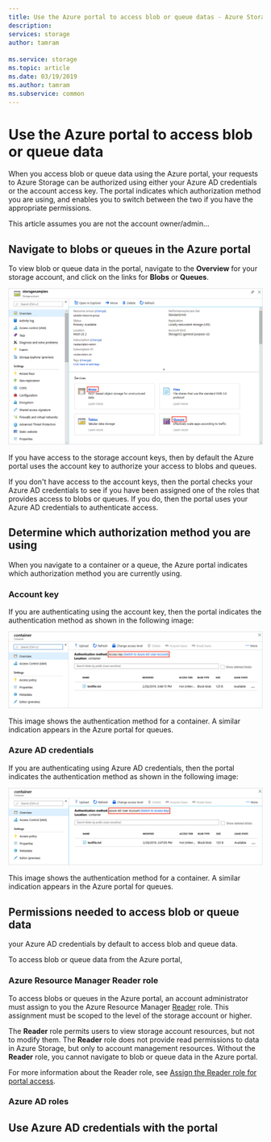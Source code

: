 ```yaml
---
title: Use the Azure portal to access blob or queue datas - Azure Storage
description: 
services: storage
author: tamram

ms.service: storage
ms.topic: article
ms.date: 03/19/2019
ms.author: tamram
ms.subservice: common
---
```


# Use the Azure portal to access blob or queue data

When you access blob or queue data using the Azure portal, your requests to Azure Storage can be authorized using either your Azure AD credentials or the account access key. The portal indicates which authorization method you are using, and enables you to switch between the two if you have the appropriate permissions.  

This article assumes you are not the account owner/admin...

## Navigate to blobs or queues in the Azure portal

To view blob or queue data in the portal, navigate to the **Overview** for your storage account, and click on the links for **Blobs** or **Queues**. 

![Navigate to blob or queue data in the Azure portal](media/storage-access-blobs-queues-portal/blob-queue-access.png)

If you have access to the storage account keys, then by default the Azure portal uses the account key to authorize your access to blobs and queues. 

If you don't have access to the account keys, then the portal checks your Azure AD credentials to see if you have been assigned one of the roles that provides access to blobs or queues. If you do, then the portal uses your Azure AD credentials to authenticate access.

## Determine which authorization method you are using

When you navigate to a container or a queue, the Azure portal indicates which authorization method you are currently using. 

### Account key

If you are authenticating using the account key, then the portal indicates the authentication method as shown in the following image:

![Currently accessing container data with the account key](media/storage-access-blobs-queues-portal/auth-method-access-key.png)

This image shows the authentication method for a container. A similar indication appears in the Azure portal for queues.

### Azure AD credentials

If you are authenticating using Azure AD credentials, then the portal indicates the authentication method as shown in the following image:

![Currently accessing container data with Azure AD credentials](media/storage-access-blobs-queues-portal/auth-method-azure-ad.png)

This image shows the authentication method for a container. A similar indication appears in the Azure portal for queues.

## Permissions needed to access blob or queue data



 your Azure AD credentials by default to access blob and queue data.



To access blob or queue data from the Azure portal, 

### Azure Resource Manager Reader role

To access blobs or queues in the Azure portal, an account administrator must assign to you the Azure Resource Manager [Reader](../../role-based-access-control/built-in-roles.md#reader) role. This assignment must be scoped to the level of the storage account or higher. 

The **Reader** role permits users to view storage account resources, but not to modify them. The **Reader** role does not provide read permissions to data in Azure Storage, but only to account management resources. Without the **Reader** role, you cannot navigate to blob or queue data in the Azure portal.

For more information about the Reader role, see [Assign the Reader role for portal access](../common/storage-auth-aad-rbac.md#assign-the-reader-role-for-portal-access).

### Azure AD roles

## Use Azure AD credentials with the portal


